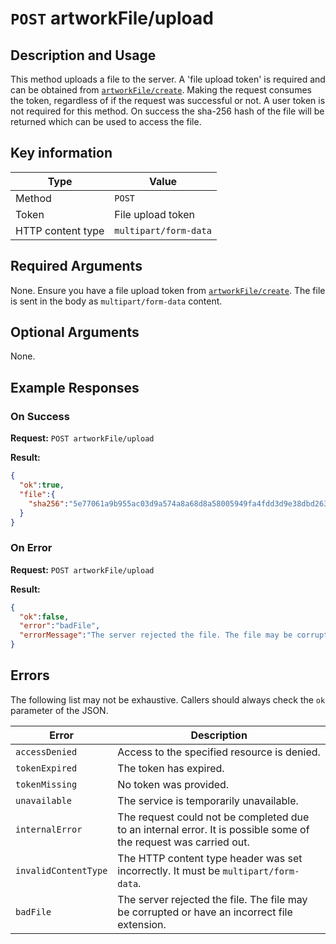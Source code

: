 # `POST` artworkFile/upload

## Description and Usage

This method uploads a file to the server. A 'file upload token' is required and can be obtained from [`artworkFile/create`](./create.md). Making the request consumes the token, regardless of if the request was successful or not. A user token is not required for this method. On success the sha-256 hash of the file will be returned which can be used to access the file.

## Key information

| Type | Value |
| - | - |
| Method | `POST` |
| Token | File upload token |
| HTTP content type | `multipart/form-data` |

## Required Arguments

None. Ensure you have a file upload token from [`artworkFile/create`](./create.md). The file is sent in the body as `multipart/form-data` content.

## Optional Arguments

None.

## Example Responses

### On Success

**Request:** `POST artworkFile/upload`

**Result:**
```json
{
  "ok":true,
  "file":{
    "sha256":"5e77061a9b955ac03d9a574a8a68d8a58005949fa4fdd3d9e38dbd263028ffe8",
  }
}
```

### On Error

**Request:** `POST artworkFile/upload`

**Result:**
```json
{
  "ok":false,
  "error":"badFile",
  "errorMessage":"The server rejected the file. The file may be corrupted or have an incorrect file extension."
}
```

## Errors

The following list may not be exhaustive. Callers should always check the `ok` parameter of the JSON.

| Error | Description |
| - | - |
| `accessDenied` | Access to the specified resource is denied. |
| `tokenExpired` | The token has expired. |
| `tokenMissing` | No token was provided. |
| `unavailable` | The service is temporarily unavailable. |
| `internalError` | The request could not be completed due to an internal error. It is possible some of the request was carried out. |
| `invalidContentType` | The HTTP content type header was set incorrectly. It must be `multipart/form-data`. |
| `badFile` | The server rejected the file. The file may be corrupted or have an incorrect file extension. |
